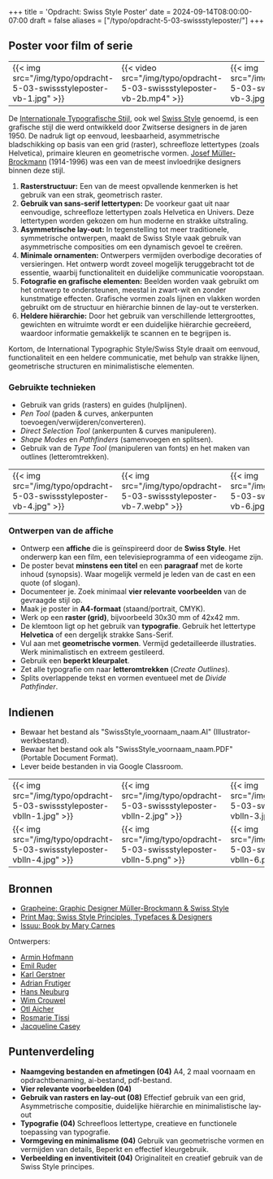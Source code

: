 +++
title = 'Opdracht: Swiss Style Poster'
date = 2024-09-14T08:00:00-07:00
draft = false
aliases = ["/typo/opdracht-5-03-swissstyleposter/"]
+++

## Poster voor film of serie

|   |   |   |
|---|---|---|
|{{< img src="/img/typo/opdracht-5-03-swissstyleposter-vb-1.jpg" >}}|{{< video src="/img/typo/opdracht-5-03-swissstyleposter-vb-2b.mp4" >}}|{{< img src="/img/typo/opdracht-5-03-swissstyleposter-vb-3.jpg" >}}|

De [Internationale Typografische Stijl](https://en.wikipedia.org/wiki/International_Typographic_Style), ook wel [Swiss Style](https://en.wikipedia.org/wiki/Swiss_Style_(design)) genoemd, is een grafische stijl die werd ontwikkeld door Zwitserse designers in de jaren 1950. De nadruk ligt op eenvoud, leesbaarheid, asymmetrische bladschikking op basis van een grid (raster), schreefloze lettertypes (zoals Helvetica), primaire kleuren en geometrische vormen. [Josef Müller-Brockmann](https://en.wikipedia.org/wiki/Josef_M%C3%BCller-Brockmann) (1914-1996) was een van de meest invloedrijke designers binnen deze stijl.

1. **Rasterstructuur:** Een van de meest opvallende kenmerken is het gebruik van een strak, geometrisch raster. 
2. **Gebruik van sans-serif lettertypen:** De voorkeur gaat uit naar eenvoudige, schreefloze lettertypen zoals Helvetica en Univers. Deze lettertypen worden gekozen om hun moderne en strakke uitstraling.
3. **Asymmetrische lay-out:** In tegenstelling tot meer traditionele, symmetrische ontwerpen, maakt de Swiss Style vaak gebruik van asymmetrische composities om een dynamisch gevoel te creëren.
4. **Minimale ornamenten:** Ontwerpers vermijden overbodige decoraties of versieringen. Het ontwerp wordt zoveel mogelijk teruggebracht tot de essentie, waarbij functionaliteit en duidelijke communicatie vooropstaan.
5. **Fotografie en grafische elementen:** Beelden worden vaak gebruikt om het ontwerp te ondersteunen, meestal in zwart-wit en zonder kunstmatige effecten. Grafische vormen zoals lijnen en vlakken worden gebruikt om de structuur en hiërarchie binnen de lay-out te versterken.
6. **Heldere hiërarchie:** Door het gebruik van verschillende lettergroottes, gewichten en witruimte wordt er een duidelijke hiërarchie gecreëerd, waardoor informatie gemakkelijk te scannen en te begrijpen is.

Kortom, de International Typographic Style/Swiss Style draait om eenvoud, functionaliteit en een heldere communicatie, met behulp van strakke lijnen, geometrische structuren en minimalistische elementen.

### Gebruikte technieken

- Gebruik van grids (rasters) en guides (hulplijnen).
- *Pen Tool* (paden & curves, ankerpunten toevoegen/verwijderen/converteren).
- *Direct Selection Tool* (ankerpunten & curves manipuleren).
- *Shape Modes* en *Pathfinders* (samenvoegen en splitsen).
- Gebruik van de *Type Tool* (manipuleren van fonts) en het maken van outlines (letteromtrekken).

|   |   |   |
|---|---|---|
|{{< img src="/img/typo/opdracht-5-03-swissstyleposter-vb-4.jpg" >}}|{{< img src="/img/typo/opdracht-5-03-swissstyleposter-vb-7.webp" >}}|{{< img src="/img/typo/opdracht-5-03-swissstyleposter-vb-6.jpg" >}}|

### Ontwerpen van de affiche

- Ontwerp een **affiche** die is geïnspireerd door de **Swiss Style**. Het onderwerp kan een film, een televisieprogramma of een videogame zijn.
- De poster bevat **minstens een titel** en een **paragraaf** met de korte inhoud (synopsis). Waar mogelijk vermeld je leden van de cast en een quote (of slogan).
- Documenteer je. Zoek minimaal **vier relevante voorbeelden** van de gevraagde stijl op.
- Maak je poster in **A4-formaat** (staand/portrait, CMYK).
- Werk op een **raster (grid)**, bijvoorbeeld 30x30 mm of 42x42 mm.
- De klemtoon ligt op het gebruik van **typografie**. Gebruik het lettertype **Helvetica** of een dergelijk strakke Sans-Serif.
- Vul aan met **geometrische vormen**. Vermijd gedetailleerde illustraties. Werk minimalistisch en extreem gestileerd.
- Gebruik een **beperkt kleurpalet**.
- Zet alle typografie om naar **letteromtrekken** (*Create Outlines*).
- Splits overlappende tekst en vormen eventueel met de *Divide Pathfinder*.

## Indienen

- Bewaar het bestand als "SwissStyle_voornaam_naam.AI" (Illustrator-werkbestand).
- Bewaar het bestand ook als "SwissStyle_voornaam_naam.PDF" (Portable Document Format).
- Lever beide bestanden in via Google Classroom.

|   |   |   |
|---|---|---|
|{{< img src="/img/typo/opdracht-5-03-swissstyleposter-vblln-1.jpg" >}}|{{< img src="/img/typo/opdracht-5-03-swissstyleposter-vblln-2.jpg" >}}|{{< img src="/img/typo/opdracht-5-03-swissstyleposter-vblln-3.jpg" >}}|
|{{< img src="/img/typo/opdracht-5-03-swissstyleposter-vblln-4.jpg" >}}|{{< img src="/img/typo/opdracht-5-03-swissstyleposter-vblln-5.png" >}}|{{< img src="/img/typo/opdracht-5-03-swissstyleposter-vblln-6.png" >}}|

## Bronnen

- [Grapheine: Graphic Designer Müller-Brockmann & Swiss Style](https://www.grapheine.com/en/graphic-design-en/graphic-designer-muller-brockmann-swiss-style)
- [Print Mag: Swiss Style Principles, Typefaces & Designers](https://www.printmag.com/featured/swiss-style-principles-typefaces-designers/)
- [Issuu: Book by Mary Carnes](https://issuu.com/mary_carnes/docs/book_mary_carnes)

Ontwerpers: 
- [Armin Hofmann](https://en.wikipedia.org/wiki/Armin_Hofmann)
- [Emil Ruder](https://en.wikipedia.org/wiki/Emil_Ruder)
- [Karl Gerstner](https://en.wikipedia.org/wiki/Karl_Gerstner)
- [Adrian Frutiger](https://en.wikipedia.org/wiki/Adrian_Frutiger)
- [Hans Neuburg](https://en.wikipedia.org/wiki/Hans_Neuburg)
- [Wim Crouwel](https://en.wikipedia.org/wiki/Wim_Crouwel)
- [Otl Aicher](https://en.wikipedia.org/wiki/Otl_Aicher)
- [Rosmarie Tissi](https://en.wikipedia.org/wiki/Rosmarie_Tissi)
- [Jacqueline Casey](https://en.wikipedia.org/wiki/Jacqueline_Casey)

## Puntenverdeling

- **Naamgeving bestanden en afmetingen (04)** A4, 2 maal voornaam en opdrachtbenaming, ai-bestand, pdf-bestand. 
- **Vier relevante voorbeelden (04)**
- **Gebruik van rasters en lay-out (08)** Effectief gebruik van een grid, Asymmetrische compositie, duidelijke hiërarchie en minimalistische lay-out
- **Typografie (04)** Schreefloos lettertype, creatieve en functionele toepassing van typografie.
- **Vormgeving en minimalisme (04)** Gebruik van geometrische vormen en vermijden van details, Beperkt en effectief kleurgebruik.
- **Verbeelding en inventiviteit (04)** Originaliteit en creatief gebruik van de Swiss Style principes.